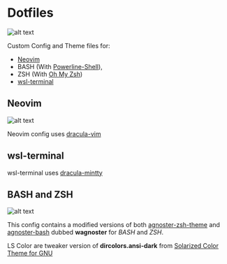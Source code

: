 # Dotfiles

![alt text][screenshot1]

Custom Config and Theme files for:
- [Neovim](https://github.com/neovim/neovim)
- BASH (With [Powerline-Shell](https://github.com/banga/powerline-shell)),
- ZSH (With [Oh My Zsh](https://github.com/robbyrussell/oh-my-zsh))
- [wsl-terminal](https://github.com/goreliu/wsl-terminal)

## Neovim

![alt text][screenshot2]

Neovim config uses [dracula-vim](https://github.com/dracula/vim)

## wsl-terminal

wsl-terminal uses [dracula-mintty](https://github.com/dracula/mintty)

## BASH and ZSH

![alt text][screenshot3]

This config contains a modified versions of both [agnoster-zsh-theme](https://github.com/agnoster/agnoster-zsh-theme) and [agnoster-bash](https://gist.github.com/kruton/8345450) dubbed **wagnoster** for *BASH* and *ZSH*.

LS Color are tweaker version of **dircolors.ansi-dark** from [Solarized Color Theme for GNU](https://github.com/seebi/dircolors-solarized)


[screenshot1]: https://i.imgur.com/35PbDfi.png "Dotfiles"
[screenshot2]: https://i.imgur.com/XUmhvmd.png "Dotfiles"
[screenshot3]: https://i.imgur.com/feNNd4O.png "Dotfiles"